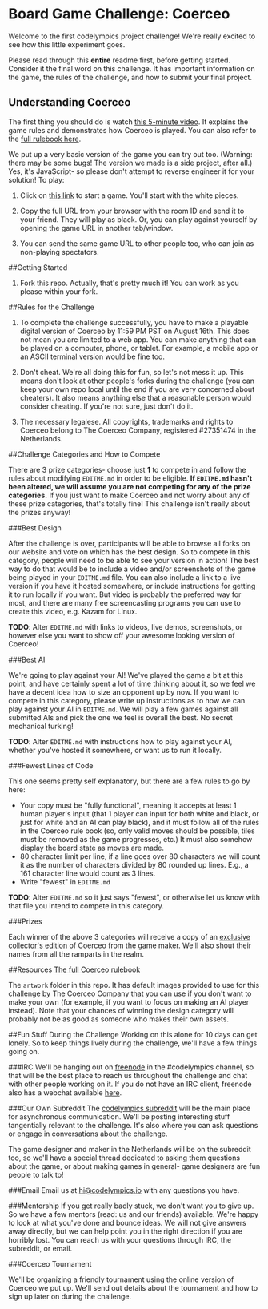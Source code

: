 
# Board Game Challenge: Coerceo
Welcome to the first codelympics project challenge! We're really excited to see how this little experiment goes.

Please read through this **entire** readme first, before getting started. Consider it the final word on this challenge. It has important information on the game, the rules of the challenge, and how to submit your final project.

## Understanding Coerceo
The first thing you should do is watch [this 5-minute video](http://youtu.be/wuTCtZRVIAc). It explains the game rules and demonstrates how Coerceo is played. You can also refer to the [full rulebook here](http://www.coerceo.com/rules3.html).

We put up a very basic version of the game you can try out too. (Warning: there may be some bugs! The version we made is a side project, after all.) Yes, it's JavaScript- so please don't attempt to reverse engineer it for your solution! To play:

1. Click on [this link](https://codelympics.io/projects/1/demo) to start a game. You'll start with the white pieces.

1. Copy the full URL from your browser with the room ID and send it to your friend. They will play as black. Or, you can play against yourself by opening the game URL in another tab/window.

1. You can send the same game URL to other people too, who can join as non-playing spectators.

##Getting Started
1. Fork this repo. Actually, that's pretty much it! You can work as you please within your fork.

##Rules for the Challenge
1. To complete the challenge successfully, you have to make a playable digital version of Coerceo by 11:59 PM PST on August 16th. This does not mean you are limited to a web app. You can make anything that can be played on a computer, phone, or tablet. For example, a mobile app or an ASCII terminal version would be fine too.

1. Don't cheat. We're all doing this for fun, so let's not mess it up. This means don't look at other people's forks during the challenge (you can keep your own repo local until the end if you are very concerned about cheaters). It also means anything else that a reasonable person would consider cheating. If you're not sure, just don't do it.

1. The necessary legalese. All copyrights, trademarks and rights to Coerceo belong to The Coerceo Company, registered #27351474 in the Netherlands.

##Challenge Categories and How to Compete

There are 3 prize categories- choose just **1** to compete in and follow the rules about modifying `EDITME.md` in order to be eligible. **If `EDITME.md` hasn't been altered, we will assume you are not competing for any of the prize categories.** If you just want to make Coerceo and not worry about any of these prize categories, that's totally fine! This challenge isn't really about the prizes anyway!

###Best Design

After the challenge is over, participants will be able to browse all forks on our website and vote on which has the best design. So to compete in this category, people will need to be able to see your version in action! The best way to do that would be to include a video and/or screenshots of the game being played in your `EDITME.md` file. You can also include a link to a live version if you have it hosted somewhere, or include instructions for getting it to run locally if you want. But video is probably the preferred way for most, and there are many free screencasting programs you can use to create this video, e.g. Kazam for Linux.

**TODO**: Alter `EDITME.md` with links to videos, live demos, screenshots, or however else you want to show off your awesome looking version of Coerceo!

###Best AI

We're going to play against your AI! We've played the game a bit at this point, and have certainly spent a lot of time thinking about it, so we feel we have a decent idea how to size an opponent up by now. If you want to compete in this category, please write up instructions as to how we can play against your AI in `EDITME.md`. We will play a few games against all submitted AIs and pick the one we feel is overall the best. No secret mechanical turking!

**TODO**: Alter `EDITME.md` with instructions how to play against your AI, whether you've hosted it somewhere, or want us to run it locally.

###Fewest Lines of Code

This one seems pretty self explanatory, but there are a few rules to go by here:

* Your copy must be "fully functional", meaning it accepts at least 1 human player's input (that 1 player can input for both white and black, or just for white and an AI can play black), and it must follow all of the rules in the Coerceo rule book (so, only valid moves should be possible, tiles must be removed as the game progresses, etc.) It must also somehow display the board state as moves are made.
* 80 character limit per line, if a line goes over 80 characters we will count it as the number of characters divided by 80 rounded up lines. E.g., a 161 character line would count as 3 lines.
* Write "fewest" in `EDITME.md`

**TODO**: Alter `EDITME.md` so it just says "fewest", or otherwise let us know with that file you intend to compete in this category.

###Prizes

Each winner of the above 3 categories will receive a copy of an [exclusive collector's edition](https://boardgamegeek.com/boardgameversion/113395/coerceo-company-exclusive-edition) of Coerceo from the game maker. We'll also shout their names from all the ramparts in the realm.

##Resources
[The full Coerceo rulebook](http://www.coerceo.com/rules3.html)

The `artwork` folder in this repo. It has default images provided to use for this challenge by The Coerceo Company that you can use if you don't want to make your own (for example, if you want to focus on making an AI player instead). Note that your chances of winning the design category will probably not be as good as someone who makes their own assets.

##Fun Stuff During the Challenge
Working on this alone for 10 days can get lonely. So to keep things lively during the challenge, we'll have a few things going on.

###IRC
We'll be hanging out on [freenode](http://freenode.net) in the #codelympics channel, so that will be the best place to reach us throughout the challenge and chat with other people working on it. If you do not have an IRC client, freenode also has a webchat available [here](https://webchat.freenode.net/).

###Our Own Subreddit
The [codelympics subreddit](http://www.reddit.com/r/codelympics) will be the main place for asynchronous communication. We'll be posting interesting stuff tangentially relevant to the challenge. It's also where you can ask questions or engage in conversations about the challenge.

The game designer and maker in the Netherlands will be on the subreddit too, so we'll have a special thread dedicated to asking them questions about the game, or about making games in general- game designers are fun people to talk to!

###Email
Email us at hi@codelympics.io with any questions you have.

###Mentorship
If you get really badly stuck, we don't want you to give up. So we have a few mentors (read: us and our friends) available. We're happy to look at what you've done and bounce ideas. We will not give answers away directly, but we can help point you in the right direction if you are horribly lost. You can reach us with your questions through IRC, the subreddit, or email.

###Coerceo Tournament

We'll be organizing a friendly tournament using the online version of Coerceo we put up. We'll send out details about the tournament and how to sign up later on during the challenge.
